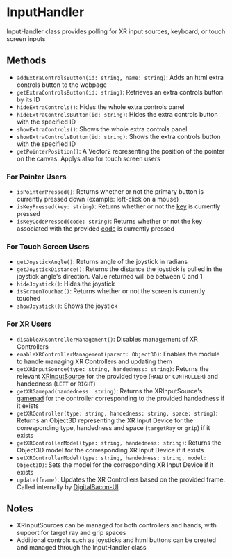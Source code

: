 # InputHandler

InputHandler class provides polling for XR input sources, keyboard, or touch screen inputs

## Methods

- `addExtraControlsButton(id: string, name: string)`: Adds an html extra controls button to the webpage
- `getExtraControlsButton(id: string)`: Retrieves an extra controls button by its ID
- `hideExtraControls()`: Hides the whole extra controls panel
- `hideExtraControlsButton(id: string)`: Hides the extra controls button with the specified ID
- `showExtraControls()`: Shows the whole extra controls panel
- `showExtraControlsButton(id: string)`: Shows the extra controls button with the specified ID
- `getPointerPosition()`: A Vector2 representing the position of the pointer on the canvas. Applys also for touch screen users

### For Pointer Users

- `isPointerPressed()`: Returns whether or not the primary button is currently pressed down (example: left-click on a mouse)
- `isKeyPressed(key: string)`: Returns whether or not the [key](https://developer.mozilla.org/en-US/docs/Web/API/KeyboardEvent/key) is currently pressed
- `isKeyCodePressed(code: string)`: Returns whether or not the key associated with the provided [code](https://developer.mozilla.org/en-US/docs/Web/API/KeyboardEvent/code) is currently pressed

### For Touch Screen Users

- `getJoystickAngle()`: Returns angle of the joystick in radians
- `getJoystickDistance()`: Returns the distance the joystick is pulled in the joystick angle's direction. Value returned will be between 0 and 1
- `hideJoystick()`: Hides the joystick
- `isScreenTouched()`: Returns whether or not the screen is currently touched
- `showJoystick()`: Shows the joystick

### For XR Users

- `disableXRControllerManagement()`: Disables management of XR Controllers
- `enableXRControllerManagement(parent: Object3D)`: Enables the module to handle managing XR Controllers and updating them
- `getXRInputSource(type: string, handedness: string)`: Returns the relevant [XRInputSource](https://developer.mozilla.org/en-US/docs/Web/API/XRInputSource) for the provided type (`HAND` or `CONTROLLER`) and handedness (`LEFT` or `RIGHT`)
- `getXRGamepad(handedness: string)`: Returns the XRInputSource's [gamepad](https://developer.mozilla.org/en-US/docs/Web/API/XRInputSource/gamepad) for the controller corresponding to the provided handedness if it exists
- `getXRController(type: string, handedness: string, space: string)`: Returns an Object3D representing the XR Input Device for the corresponding type, handedness and space (`targetRay` or `grip`) if it exists
- `getXRControllerModel(type: string, handedness: string)`: Returns the Object3D model for the corresponding XR Input Device if it exists
- `setXRControllerModel(type: string, handedness: string, model: Object3D)`: Sets the model for the corresponding XR Input Device if it exists
- `update(frame)`: Updates the XR Controllers based on the provided frame. Called internally by [DigitalBacon-UI](/docs/DigitialBacon-UI.md)

## Notes

- XRInputSources can be managed for both controllers and hands, with support for target ray and grip spaces
- Additional controls such as joysticks and html buttons can be created and managed through the InputHandler class
